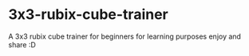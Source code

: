 # 3x3-rubix-cube-trainer
A 3x3 rubix cube trainer for beginners 
for learning purposes
enjoy and share :D

